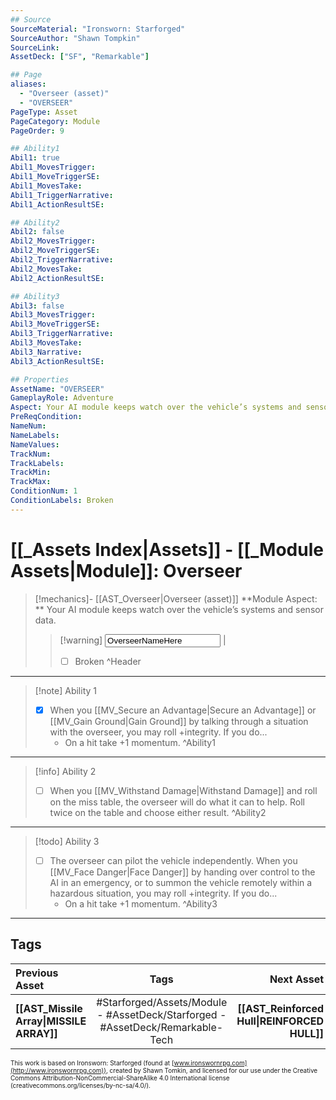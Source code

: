 ```yaml
---
## Source
SourceMaterial: "Ironsworn: Starforged"
SourceAuthor: "Shawn Tompkin"
SourceLink: 
AssetDeck: ["SF", "Remarkable"]

## Page
aliases:
  - "Overseer (asset)"
  - "OVERSEER"
PageType: Asset
PageCategory: Module
PageOrder: 9

## Ability1
Abil1: true
Abil1_MovesTrigger:
Abil1_MoveTriggerSE:
Abil1_MovesTake:
Abil1_TriggerNarrative:
Abil1_ActionResultSE:

## Ability2
Abil2: false
Abil2_MovesTrigger:
Abil2_MoveTriggerSE:
Abil2_TriggerNarrative:
Abil2_MovesTake:
Abil2_ActionResultSE:

## Ability3
Abil3: false
Abil3_MovesTrigger:
Abil3_MoveTriggerSE:
Abil3_TriggerNarrative:
Abil3_MovesTake:
Abil3_Narrative:
Abil3_ActionResultSE:

## Properties
AssetName: "OVERSEER"
GameplayRole: Adventure
Aspect: Your AI module keeps watch over the vehicle’s systems and sensor data.
PreReqCondition: 
NameNum:
NameLabels:
NameValues:
TrackNum:
TrackLabels:
TrackMin:
TrackMax:
ConditionNum: 1
ConditionLabels: Broken
---
```

# [[_Assets Index|Assets]] - [[_Module Assets|Module]]: Overseer
> [!mechanics]- [[AST_Overseer|Overseer (asset)]]
> **Module Aspect: ** Your AI module keeps watch over the vehicle’s systems and sensor data.
> > [!warning] <input type=texbox value="OverseerNameHere"> |
> >  - [ ] Broken ^Header
___
> [!note] Ability 1
> - [x] When you [[MV_Secure an Advantage|Secure an Advantage]] or  [[MV_Gain Ground|Gain Ground]] by talking through a situation with the overseer, you may roll +integrity.  If you do...
> 	- On a hit take +1 momentum. ^Ability1
___
> [!info] Ability 2
> - [ ] When you [[MV_Withstand Damage|Withstand Damage]] and roll on the miss table, the overseer will do what it can to help. Roll twice on the table and choose either result. ^Ability2
___
> [!todo] Ability 3
> - [ ] The overseer can pilot the vehicle independently. When you [[MV_Face Danger|Face Danger]] by handing over control to the AI in an emergency, or to summon the vehicle remotely within a hazardous situation, you may roll +integrity.  If you do...
> 	- On a hit take +1 momentum. ^Ability3
___

## Tags
| Previous Asset | Tags | Next Asset |
| :--- | :---: | ---: |
| **[[AST_Missile Array\|MISSILE ARRAY]]** | #Starforged/Assets/Module - #AssetDeck/Starforged - #AssetDeck/Remarkable-Tech | **[[AST_Reinforced Hull\|REINFORCED HULL]]** |

<font size=-2>This work is based on Ironsworn: Starforged (found at [www.ironswornrpg.com](http://www.ironswornrpg.com)), created by Shawn Tomkin, and licensed for our use under the Creative Commons Attribution-NonCommercial-ShareAlike 4.0 International license  (creativecommons.org/licenses/by-nc-sa/4.0/).</font>